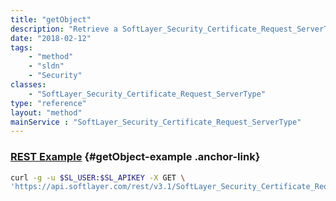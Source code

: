 ```yaml
---
title: "getObject"
description: "Retrieve a SoftLayer_Security_Certificate_Request_ServerType record."
date: "2018-02-12"
tags:
    - "method"
    - "sldn"
    - "Security"
classes:
    - "SoftLayer_Security_Certificate_Request_ServerType"
type: "reference"
layout: "method"
mainService : "SoftLayer_Security_Certificate_Request_ServerType"
---
```


### [REST Example](#getObject-example) <a href="/article/rest/"><i class="fas fa-question"></i></a> {#getObject-example .anchor-link} 
```bash
curl -g -u $SL_USER:$SL_APIKEY -X GET \
'https://api.softlayer.com/rest/v3.1/SoftLayer_Security_Certificate_Request_ServerType/{SoftLayer_Security_Certificate_Request_ServerTypeID}/getObject'
```
